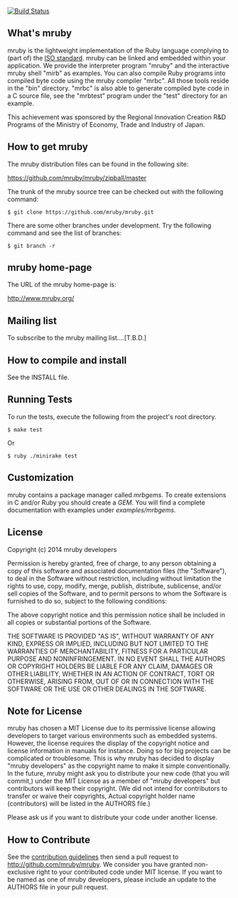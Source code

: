 [![Build Status](https://travis-ci.org/mruby/mruby.png?branch=master)](https://travis-ci.org/mruby/mruby)

## What's mruby

mruby is the lightweight implementation of the Ruby language complying to (part of)
the [ISO standard](http://www.iso.org/iso/iso_catalogue/catalogue_tc/catalogue_detail.htm?csnumber=59579). 
mruby can be linked and embedded within your application.  We provide the interpreter program "mruby" and 
the interactive mruby shell "mirb" as examples.  You can also compile Ruby programs into compiled byte code
using the mruby compiler "mrbc".  All those tools reside in the "bin" directory.  "mrbc" is also able to
generate compiled byte code in a C source file, see the "mrbtest" program under the "test" directory
for an example.

This achievement was sponsored by the Regional Innovation Creation R&D Programs of
the Ministry of Economy, Trade and Industry of Japan.


## How to get mruby

The mruby distribution files can be found in the following site:

  https://github.com/mruby/mruby/zipball/master

The trunk of the mruby source tree can be checked out with the
following command:

    $ git clone https://github.com/mruby/mruby.git

There are some other branches under development. Try the following
command and see the list of branches:

    $ git branch -r


## mruby home-page

The URL of the mruby home-page is:

  http://www.mruby.org/


## Mailing list

To subscribe to the mruby mailing list....[T.B.D.]


## How to compile and install

See the INSTALL file.

## Running Tests

To run the tests, execute the following from the project's root directory.

    $ make test

Or

    $ ruby ./minirake test

## Customization

mruby contains a package manager called *mrbgems*. To create extensions
in C and/or Ruby you should create a *GEM*. You will find a complete
documentation with examples under *examples/mrbgems*.

## License

Copyright (c) 2014 mruby developers

Permission is hereby granted, free of charge, to any person obtaining a 
copy of this software and associated documentation files (the "Software"), 
to deal in the Software without restriction, including without limitation 
the rights to use, copy, modify, merge, publish, distribute, sublicense, 
and/or sell copies of the Software, and to permit persons to whom the 
Software is furnished to do so, subject to the following conditions:

The above copyright notice and this permission notice shall be included in 
all copies or substantial portions of the Software.

THE SOFTWARE IS PROVIDED "AS IS", WITHOUT WARRANTY OF ANY KIND, EXPRESS OR 
IMPLIED, INCLUDING BUT NOT LIMITED TO THE WARRANTIES OF MERCHANTABILITY, 
FITNESS FOR A PARTICULAR PURPOSE AND NONINFRINGEMENT. IN NO EVENT SHALL THE 
AUTHORS OR COPYRIGHT HOLDERS BE LIABLE FOR ANY CLAIM, DAMAGES OR OTHER 
LIABILITY, WHETHER IN AN ACTION OF CONTRACT, TORT OR OTHERWISE, ARISING 
FROM, OUT OF OR IN CONNECTION WITH THE SOFTWARE OR THE USE OR OTHER 
DEALINGS IN THE SOFTWARE.

## Note for License

mruby has chosen a MIT License due to its permissive license allowing
developers to target various environments such as embedded systems.
However, the license requires the display of the copyright notice and license
information in manuals for instance. Doing so for big projects can be 
complicated or troublesome.
This is why mruby has decided to display "mruby developers" as the copyright name
to make it simple conventionally.
In the future, mruby might ask you to distribute your new code
(that you will commit,) under the MIT License as a member of
"mruby developers" but contributors will keep their copyright.
(We did not intend for contributors to transfer or waive their copyrights,
 Actual copyright holder name (contributors) will be listed in the AUTHORS file.)

Please ask us if you want to distribute your code under another license.

## How to Contribute

See the [contribution guidelines](https://github.com/mruby/mruby/blob/master/CONTRIBUTING.md)
then send a pull request to <http://github.com/mruby/mruby>.  We consider you have granted
non-exclusive right to your contributed code under MIT license.  If you want to be named
as one of mruby developers, please include an update to the AUTHORS file in your pull request.
